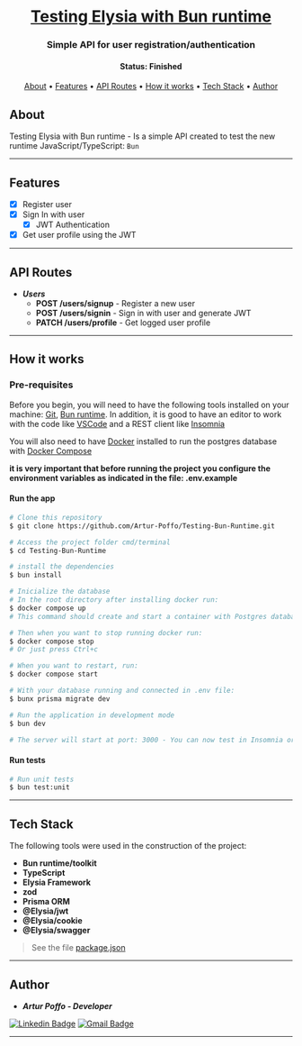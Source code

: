 <h1 align="center">
  <a href="#">Testing Elysia with Bun runtime</a>
</h1>

<h3 align="center">
  Simple API for user registration/authentication
</h3>

<h4 align="center"> 
	 Status: Finished
</h4>

<p align="center">
 <a href="#about">About</a> •
 <a href="#features">Features</a> •
 <a href="#api-routes">API Routes</a> • 
 <a href="#how-it-works">How it works</a> • 
 <a href="#tech-stack">Tech Stack</a> • 
 <a href="#author">Author</a>
</p>


## About

Testing Elysia with Bun runtime - Is a simple API created to test the new runtime JavaScript/TypeScript: `Bun`

---

## Features

- [x] Register user
- [x] Sign In with user
  - [x] JWT Authentication
- [x] Get user profile using the JWT

---

## API Routes

- **_Users_**
  - **POST /users/signup** - Register a new user
  - **POST /users/signin** - Sign in with user and generate JWT
  - **PATCH /users/profile** - Get logged user profile

---

## How it works

### Pre-requisites

Before you begin, you will need to have the following tools installed on your machine:
[Git](https://git-scm.com), [Bun runtime](https://bun.sh/).
In addition, it is good to have an editor to work with the code like [VSCode](https://code.visualstudio.com/) and a REST client like [Insomnia](https://insomnia.rest/)

You will also need to have [Docker](https://www.docker.com/) installed to run the
postgres database with [Docker Compose](https://docs.docker.com/compose/)

**it is very important that before running the project you configure the environment variables as indicated in the file: .env.example**

#### Run the app

```bash
# Clone this repository
$ git clone https://github.com/Artur-Poffo/Testing-Bun-Runtime.git

# Access the project folder cmd/terminal
$ cd Testing-Bun-Runtime

# install the dependencies
$ bun install

# Inicialize the database
# In the root directory after installing docker run:
$ docker compose up
# This command should create and start a container with Postgres database

# Then when you want to stop running docker run:
$ docker compose stop
# Or just press Ctrl+c

# When you want to restart, run:
$ docker compose start

# With your database running and connected in .env file:
$ bunx prisma migrate dev

# Run the application in development mode
$ bun dev

# The server will start at port: 3000 - You can now test in Insomnia or another REST client: http://localhost:3000
```

#### Run tests

```bash
# Run unit tests
$ bun test:unit
```

---

## Tech Stack

The following tools were used in the construction of the project:

- **Bun runtime/toolkit**
- **TypeScript**
- **Elysia Framework**
- **zod**
- **Prisma ORM**
- **@Elysia/jwt**
- **@Elysia/cookie**
- **@Elysia/swagger**

> See the file  [package.json](https://github.com/Artur-Poffo/Testing-Bun-Runtime/blob/main/package.json)

---

## Author

- _**Artur Poffo - Developer**_

[![Linkedin Badge](https://img.shields.io/badge/-Artur-blue?style=flat-square&logo=Linkedin&logoColor=white&link=https://www.linkedin.com/in/arturpoffo/)](https://www.linkedin.com/in/arturpoffo/)
[![Gmail Badge](https://img.shields.io/badge/-arturpoffop@gmail.com-c14438?style=flat-square&logo=Gmail&logoColor=white&link=mailto:tgmarinho@gmail.com)](mailto:arturpoffop@gmail.com)

---